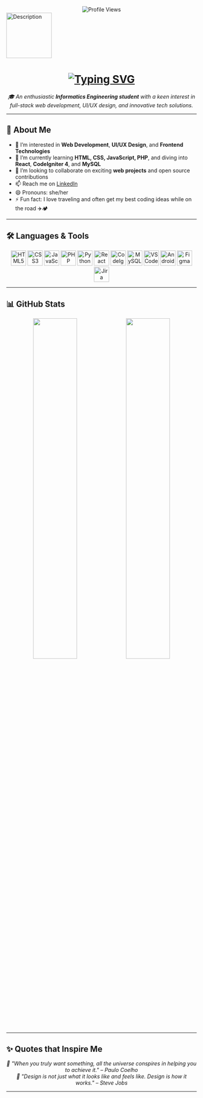 
<div id="badges" align="center">
  <img src="https://komarev.com/ghpvc/?username=ramadani00&style=flat-square&color=blue" alt="Profile Views"/>
</div>

<img src="[https://media0.giphy.com/media/v1.Y2lkPTc5MGI3NjExYjA0ZndvZHZuYmtiMGRoeTVpcXJ3bHo3c2dtdm5tMGNkeDNwanhmbSZlcD12MV9pbnRlcm5hbF9naWZfYnlfaWQmY3Q9cw/eikHNUhBolClThTfME/giphy.gif](https://media1.giphy.com/media/v1.Y2lkPTc5MGI3NjExMzR6NnFxeHJucm1zZWlvMHdjMHV3Njl6bjVhenV5dXQ1NjBxcHA2YSZlcD12MV9pbnRlcm5hbF9naWZfYnlfaWQmY3Q9cw/RYpQXtLTZ6QgvKOckY/giphy.gif)" width="120" height="120" alt="Description"/>

<h1 align="center">
  <a href="https://git.io/typing-svg">
    <img src="https://readme-typing-svg.herokuapp.com?lines=Hi,+there!+👋;I'm+Dini+Ramadani;Nice+to+meet+you!&center=true&size=30" alt="Typing SVG" />
  </a>
</h1>

<p align="center">
  <em>🎓 An enthusiastic<strong> Informatics Engineering student</strong> with a keen interest in full-stack web development, UI/UX design, and innovative tech solutions.</em>
</p>

---

## 🚀 About Me

- 👀 I’m interested in **Web Development**, **UI/UX Design**, and **Frontend Technologies**  
- 🌱 I’m currently learning **HTML, CSS, JavaScript, PHP**, and diving into **React**, **CodeIgniter 4**, and **MySQL**  
- 💞️ I’m looking to collaborate on exciting **web projects** and open source contributions  
- 📫 Reach me on [LinkedIn](https://www.linkedin.com/in/dini-ramadani-915883231)  
- 😄 Pronouns: she/her  
- ⚡ Fun fact: I love traveling and often get my best coding ideas while on the road ✈️🏕️

---

## 🛠️ Languages & Tools

<p align="center">
  <!-- Web Dev -->
  <img src="https://cdn.jsdelivr.net/gh/devicons/devicon/icons/html5/html5-original.svg" width="40" height="40" alt="HTML5"/>
  <img src="https://cdn.jsdelivr.net/gh/devicons/devicon/icons/css3/css3-original.svg" width="40" height="40" alt="CSS3"/>
  <img src="https://cdn.jsdelivr.net/gh/devicons/devicon/icons/javascript/javascript-original.svg" width="40" height="40" alt="JavaScript"/>
  <img src="https://cdn.jsdelivr.net/gh/devicons/devicon/icons/php/php-original.svg" width="40" height="40" alt="PHP"/>
  <img src="https://cdn.jsdelivr.net/gh/devicons/devicon/icons/python/python-original.svg" width="40" height="40" alt="Python"/>

  <!-- Frameworks -->
  <img src="https://cdn.jsdelivr.net/gh/devicons/devicon/icons/react/react-original.svg" width="40" height="40" alt="React"/>
  <img src="https://cdn.jsdelivr.net/gh/devicons/devicon/icons/codeigniter/codeigniter-plain.svg" width="40" height="40" alt="CodeIgniter"/>

  <!-- Database -->
  <img src="https://cdn.jsdelivr.net/gh/devicons/devicon/icons/mysql/mysql-original.svg" width="40" height="40" alt="MySQL"/>

  <!-- Tools -->
  <img src="https://cdn.jsdelivr.net/gh/devicons/devicon/icons/vscode/vscode-original.svg" width="40" height="40" alt="VSCode"/>
  <img src="https://cdn.jsdelivr.net/gh/devicons/devicon/icons/androidstudio/androidstudio-original.svg" width="40" height="40" alt="Android Studio"/>
  <img src="https://cdn.jsdelivr.net/gh/devicons/devicon/icons/figma/figma-original.svg" width="40" height="40" alt="Figma"/>
  <img src="https://cdn.jsdelivr.net/gh/devicons/devicon/icons/jira/jira-original.svg" width="40" height="40" alt="Jira"/>
</p>

---

## 📊 GitHub Stats

<p align="center">
  <img src="https://github-readme-stats.vercel.app/api?username=ramadani00&show_icons=true&theme=radical" width="48%"/>
  <img src="https://github-readme-stats.vercel.app/api/top-langs/?username=ramadani00&layout=compact&theme=radical" width="48%"/>
</p>

---

## ✨ Quotes that Inspire Me

<p align="center">
  <em>🌟 "When you truly want something, all the universe conspires in helping you to achieve it." – Paulo Coelho</em><br>
  <em>🌟 "Design is not just what it looks like and feels like. Design is how it works." – Steve Jobs</em>
</p>

---

<!---
diniramadani/diniramadani is a ✨ special ✨ repository because its `README.md` (this file) appears on your GitHub profile.
You can click the Preview link to take a look at your changes.
--->
